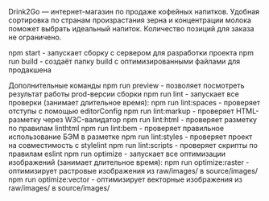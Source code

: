 Drink2Go — интернет-магазин по продаже кофейных напитков. Удобная сортировка по странам произрастания зерна и концентрации молока поможет выбрать идеальный напиток. Количество позиций для заказа не ограничено.


npm start - запускает сборку с сервером для разработки проекта
npm run build - создаёт папку build с оптимизированными файлами для продакшена

Дополнительные команды
npm run preview - позволяет посмотреть результат работы prod-версии сборки
npm run lint - запускает все проверки (занимает длительное время):
npm run lint:spaces - проверяет отступы с помощью editorConfig
npm run lint:markup - проверяет HTML-разметку через W3C-валидатор
npm run lint:html - проверяет разметку по правилам linthtml
npm run lint:bem - проверяет правильное использование БЭМ в разметке
npm run lint:styles - проверяет проект на совместимость с stylelint
npm run lint:scripts - проверяет скрипты по правилам eslint
npm run optimize - запускает все оптимизации изображений (занимает длительное время):
npm run optimize:raster - оптимизирует растровые изображения из raw/images/ в source/images/
npm run optimize:vector - оптимизирует векторные изображения из raw/images/ в source/images/
